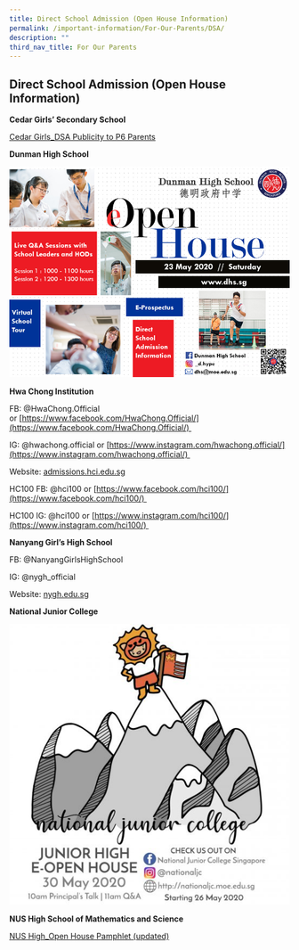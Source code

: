 ```yaml
---
title: Direct School Admission (Open House Information)
permalink: /important-information/For-Our-Parents/DSA/
description: ""
third_nav_title: For Our Parents
---
```

## Direct School Admission (Open House Information)

**Cedar Girls’ Secondary School**

[Cedar Girls\_DSA Publicity to P6 Parents](https://www.mahabodhi.moe.edu.sg/wp-content/uploads/2020/05/Cedar-Girls_DSA-Publicity-to-P6-Parents11-May.pdf)

**Dunman High School**

![](/images/DHS-e-Open-House-Poster-2020.jpeg)

**Hwa Chong Institution**

FB: @HwaChong.Official or [https://www.facebook.com/HwaChong.Official/](https://www.facebook.com/HwaChong.Official/) 

IG: @hwachong.official or [https://www.instagram.com/hwachong.official/](https://www.instagram.com/hwachong.official/) 

Website: [admissions.hci.edu.sg](http://admissions.hci.edu.sg/) 

HC100 FB: @hci100 or [https://www.facebook.com/hci100/](https://www.facebook.com/hci100/) 

HC100 IG: @hci100 or [https://www.instagram.com/hci100/](https://www.instagram.com/hci100/) 

**Nanyang Girl’s High School**

FB: @NanyangGirlsHighSchool 

IG: @nygh\_official

Website: [nygh.edu.sg](http://nygh.edu.sg/) 

**National Junior College**

![](/images/NJC_Instagram-poster.jpeg)

**NUS High School of Mathematics and Science**

[NUS High\_Open House Pamphlet (updated)](https://www.mahabodhi.moe.edu.sg/wp-content/uploads/2020/05/NUS-High_Open-House-Pamphlet-updated.pdf)